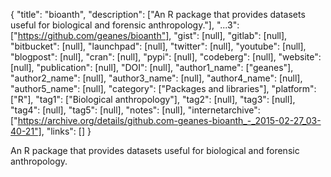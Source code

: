 {
  "title": "bioanth",
  "description": ["An R package that provides datasets useful for biological and forensic anthropology."],
  "...3": ["https://github.com/geanes/bioanth"],
  "gist": [null],
  "gitlab": [null],
  "bitbucket": [null],
  "launchpad": [null],
  "twitter": [null],
  "youtube": [null],
  "blogpost": [null],
  "cran": [null],
  "pypi": [null],
  "codeberg": [null],
  "website": [null],
  "publication": [null],
  "DOI": [null],
  "author1_name": ["geanes"],
  "author2_name": [null],
  "author3_name": [null],
  "author4_name": [null],
  "author5_name": [null],
  "category": ["Packages and libraries"],
  "platform": ["R"],
  "tag1": ["Biological anthropology"],
  "tag2": [null],
  "tag3": [null],
  "tag4": [null],
  "tag5": [null],
  "notes": [null],
  "internetarchive": ["https://archive.org/details/github.com-geanes-bioanth_-_2015-02-27_03-40-21"],
  "links": []
}

<!-- Generated by csv2md.R – do not edit by hand -->

An R package that provides datasets useful for biological and forensic anthropology.